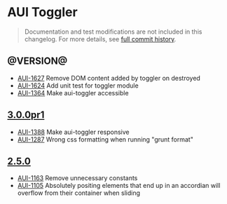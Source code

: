 # AUI Toggler

> Documentation and test modifications are not included in this changelog. For more details, see [full commit history](https://github.com/liferay/alloy-ui/commits/master/src/aui-toggler).

## @VERSION@

* [AUI-1627](https://issues.liferay.com/browse/AUI-1627) Remove DOM content added by toggler on destroyed
* [AUI-1624](https://issues.liferay.com/browse/AUI-1624) Add unit test for toggler module
* [AUI-1364](https://issues.liferay.com/browse/AUI-1364) Make aui-toggler accessible

## [3.0.0pr1](https://github.com/liferay/alloy-ui/releases/tag/3.0.0pr1)

* [AUI-1388](https://issues.liferay.com/browse/AUI-1388) Make aui-toggler responsive
* [AUI-1287](https://issues.liferay.com/browse/AUI-1287) Wrong css formatting when running "grunt format"

## [2.5.0](https://github.com/liferay/alloy-ui/releases/tag/2.5.0)

* [AUI-1163](https://issues.liferay.com/browse/AUI-1163) Remove unnecessary constants
* [AUI-1105](https://issues.liferay.com/browse/AUI-1105) Absolutely positing elements that end up in an accordian will overflow from their container when sliding